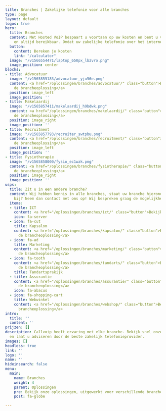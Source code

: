 ```yaml
---
title: Branches | Zakelijke telefonie voor alle branches
type: page
layout: default
logos: true
hero:
  title: Branches
  content: Met Hosted VoIP bespaart u voortaan op uw kosten en bent u voortaan overal
    en altijd bereikbaar. Omdat uw zakelijke telefonie over het internet gaat.
  button:
    content: Bereken je kosten
    link: "/calculator"
  image: "/v1566554471/laptop_650px_lbzvro.png"
  image_position: center
blocks:
- title: Advocatuur
  image: "/v1565855183/advocatuur_yju56e.png"
  content: <a href="/oplossingen/branches/advocatuur/" class="button">Bekijk hier
    de brancheoplossing</a>
  position: image_left
  image_position: ''
- title: Makelaardij
  image: "/v1565857411/makelaardij_h9bdwk.png"
  content: <a href="/oplossingen/branches/makelaardij/" class="button">Bekijk hier
    de brancheoplossing</a>
  position: image_right
  image_position: ''
- title: Recruitment
  image: "/v1565857793/recruiter_swtpbu.png"
  content: <a href="/oplossingen/branches/recruitment/" class="button">Bekijk hier
    de brancheoplossing</a>
  position: image_left
  image_position: ''
- title: Fysiotherapie
  image: "/v1565858000/fysio_ec1wak.png"
  content: <a href="/oplossingen/branches/fysiotherapie/" class="button">Bekijk hier
    de brancheoplossing</a>
  position: image_right
  image_position: ''
usps:
  title: Zit u in een andere branche?
  content: Wij hebben kennis in alle branches, staat uw branche hieronder er niet
    bij? Neem dan contact met ons op! Wij bespreken graag de mogelijkheden met u.
  items:
  - title: ICT
    content: <a href="/oplossingen/branches/ict/" class="button">Bekijk hier de brancheoplossing</a>
    icon: fa-server
  - icon: fa-cut
    title: Kapsalon
    content: <a href="/oplossingen/branches/kapsalon/" class="button">Bekijk hier
      de brancheoplossing</a>
  - icon: fa-ad
    title: Marketing
    content: <a href="/oplossingen/branches/marketing/" class="button">Bekijk hier
      de brancheoplossing</a>
  - icon: fa-tooth
    content: <a href="/oplossingen/branches/tandarts/" class="button">Bekijk hier
      de brancheoplossing</a>
    title: Tandartsprakijk
  - title: Assurantie
    content: <a href="/oplossingen/branches/assurantie/" class="button">Bekijk hier
      de brancheoplossing</a>
    icon: fa-abacus
  - icon: fa-shopping-cart
    title: Webwinkel
    content: <a href="/oplossingen/branches/webshop/" class="button">Bekijk hier de
      brancheoplossing</a>
intro:
  title: ''
  content: ''
prijzen: []
description: Callvoip heeft ervaring met elke branche. Bekijk snel onze brancheoplossingen
  en laat u adviseren door de beste zakelijk telefonieprovider.
images: []
headless: true
link: ''
logo: ''
name: ''
hideinsearch: false
menu:
  main:
    name: Branches
    weight: 4
    parent: Oplossingen
    pre: Bekijk onze oplossingen, uitgewerkt voor verschillende branche
    post: fa-globe

---
```

